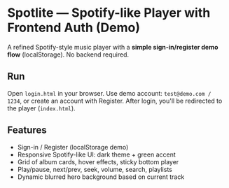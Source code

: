 
# Spotlite — Spotify-like Player with Frontend Auth (Demo)

A refined Spotify-style music player with a **simple sign-in/register demo flow** (localStorage). No backend required.

## Run
Open `login.html` in your browser. Use demo account: `test@demo.com / 1234`, or create an account with Register.
After login, you'll be redirected to the player (`index.html`).

## Features
- Sign-in / Register (localStorage demo)
- Responsive Spotify-like UI: dark theme + green accent
- Grid of album cards, hover effects, sticky bottom player
- Play/pause, next/prev, seek, volume, search, playlists
- Dynamic blurred hero background based on current track
